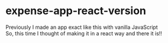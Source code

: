 # expense-app-react-version

Previously I made an app exact like this with vanilla JavaScript
<br/>
So, this time I thought of making it in a react way and there it is!!
